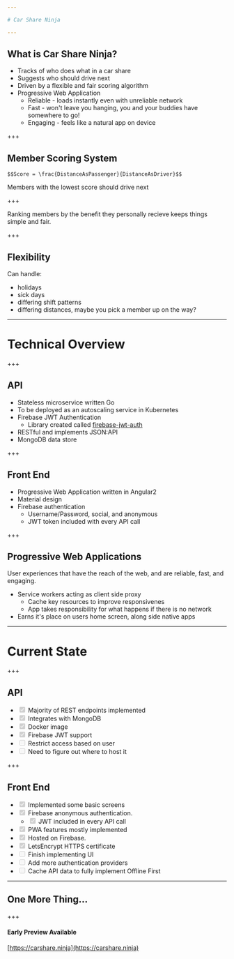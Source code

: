```yaml
---

# Car Share Ninja

---
```


## What is Car Share Ninja?

- Tracks of who does what in a car share <!-- .element: class="fragment" data-fragment-index="1" -->
- Suggests who should drive next <!-- .element: class="fragment" data-fragment-index="2" -->
- Driven by a flexible and fair scoring algorithm <!-- .element: class="fragment" data-fragment-index="3" -->
- Progressive Web Application <!-- .element: class="fragment" data-fragment-index="4" -->
  - Reliable - loads instantly even with unreliable network
  - Fast - won't leave you hanging, you and your buddies have somewhere to go!
  - Engaging - feels like a natural app on device

+++

## Member Scoring System

`$$Score = \frac{DistanceAsPassenger}{DistanceAsDriver}$$`

Members with the lowest score should drive next <!-- .element: class="fragment" data-fragment-index="2" -->

+++

Ranking members by the benefit they personally recieve keeps things simple and fair.

+++

## Flexibility

Can handle: <!-- .element: class="fragment" data-fragment-index="1" -->
- holidays <!-- .element: class="fragment" data-fragment-index="1" -->
- sick days <!-- .element: class="fragment" data-fragment-index="1" -->
- differing shift patterns <!-- .element: class="fragment" data-fragment-index="1" -->
- differing distances, maybe you pick a member up on the way? <!-- .element: class="fragment" data-fragment-index="1" -->

---

# Technical Overview

+++

## API

- Stateless microservice written Go  <!-- .element: class="fragment" data-fragment-index="1" -->
- To be deployed as an autoscaling service in Kubernetes <!-- .element: class="fragment" data-fragment-index="2" -->
- Firebase JWT Authentication <!-- .element: class="fragment" data-fragment-index="3" -->
  - Library created called [firebase-jwt-auth](https://github.com/LewisWatson/firebase-jwt-auth)
- RESTful and implements JSON:API <!-- .element: class="fragment" data-fragment-index="4" -->
- MongoDB data store <!-- .element: class="fragment" data-fragment-index="5" -->

+++

## Front End

- Progressive Web Application written in Angular2  <!-- .element: class="fragment" data-fragment-index="1" -->
- Material design <!-- .element: class="fragment" data-fragment-index="2" -->
- Firebase authentication <!-- .element: class="fragment" data-fragment-index="7" -->
  - Username/Password, social, and anonymous
  - JWT token included with every API call

+++

## Progressive Web Applications

User experiences that have the reach of the web, and are reliable, fast, and engaging.

- Service workers acting as client side proxy <!-- .element: class="fragment" data-fragment-index="2" -->
  - Cache key resources to improve responsivenes
  - App takes responsibility for what happens if there is no network
- Earns it's place on users home screen, along side native apps <!-- .element: class="fragment" data-fragment-index="3" -->

---

# Current State

+++

## API

- <input type="checkbox" disabled checked> Majority of REST endpoints implemented
- <input type="checkbox" disabled checked> Integrates with MongoDB
- <input type="checkbox" disabled checked> Docker image
- <input type="checkbox" disabled checked> Firebase JWT support
- <input type="checkbox" disabled> Restrict access based on user <!-- .element: class="fragment" data-fragment-index="1" -->
- <input type="checkbox" disabled> Need to figure out where to host it <!-- .element: class="fragment" data-fragment-index="1" -->

+++

## Front End

- <input type="checkbox" disabled checked> Implemented some basic screens
- <input type="checkbox" disabled checked> Firebase anonymous authentication.
  - <input type="checkbox" disabled checked> JWT included in every API call
- <input type="checkbox" disabled checked> PWA features mostly implemented
- <input type="checkbox" disabled checked> Hosted on Firebase.
- <input type="checkbox" disabled checked> LetsEncrypt HTTPS certificate
- <input type="checkbox" disabled> Finish implementing UI <!-- .element: class="fragment" data-fragment-index="1" -->
- <input type="checkbox" disabled> Add more authentication providers <!-- .element: class="fragment" data-fragment-index="1" -->
- <input type="checkbox" disabled> Cache API data to fully implement Offline First <!-- .element: class="fragment" data-fragment-index="1" -->

---

## One More Thing...

+++

#### Early Preview Available

[https://carshare.ninja](https://carshare.ninja)
